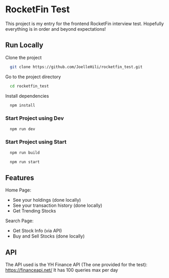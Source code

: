 # RocketFin Test

This project is my entry for the frontend RocketFin interview test. Hopefully everything is in order and beyond expectations!


## Run Locally

Clone the project

```bash
  git clone https://github.com/JoelleHili/rocketfin_test.git
```

Go to the project directory

```bash
  cd rocketfin_test
```

Install dependencies

```bash
  npm install
```

### Start Project using Dev

```bash
  npm run dev
```

### Start Project using Start

```bash
  npm run build
```

```bash
  npm run start
```

## Features

Home Page:
- See your holdings (done locally)
- See your transaction history (done locally)
- Get Trending Stocks

Search Page:
- Get Stock Info (via API)
- Buy and Sell Stocks (done locally)


## API

The API used is the YH Finance API (The one provided for the test): https://financeapi.net/
It has 100 queries max per day